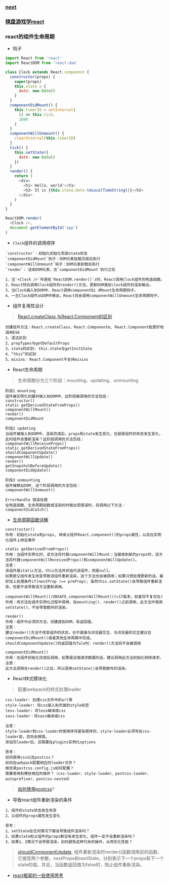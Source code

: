 ### [next](https://theme-next.iissnan.com/getting-started.html)

### [棋盘游戏学react](http://react.html.cn/tutorial/tutorial.html#before-we-start-the-tutorial)

### react的组件生命周期

* 钩子
```js
import React from 'react'
import ReactDOM from 'react-dom'

class Clock extends React.compoennt {
  constructor(props) {
    super(props)
    this.state = {
      date: new Date()
    }
  }
  componentDidMount() {
    this.timerID = setInterval(
      () => this.tick,
      1000
    )
  }
  componentWillUnmount() {
    clearInterval(this.timerID)
  }
  tick() {
    this.setState({
      date: new Date()
    })
  }
  render() {
    return (
      <div>      
        <h1> Hello, world!</h1>
        <h2> It is {this.state.date.toLocalTimeString()}</h2>
      </div>
    )
  }
}

ReactDOM.render(
  <Clock />,
  document.getElementById('app')
)

```

* `Clock`组件的调用顺序
```
`constructor`：初始化初始化局部state状态
`componentDidMount`钩子：DOM元素挂载完成后执行
`componentWillUnmount`钩子：DOM元素卸载后执行
`render`: 渲染DOM元素，在`componentDidMount`执行之后

1、当`<Clock />`传递给`ReactDOM.render()`s时，React调用Clock组件的构造函数。
2、React然后调用Clock组件的render()方法，更新DOM满足clock组件的渲染输出。
3、当Clock插入到DOM中，React调用componentDi dMount生命周期钩子。
4、一旦Clock组件从DOM中移出，React将会调用componentWillUnmount生命周期钩子。
```

* 组件复用性设计

>[React.createClass 与React.Component的区别](https://www.cnblogs.com/jhonyoung/p/8890872.html)
```
创建组件方法：React.createClass、React.Componentm, React.Component能更好地调用ES6
1、语法区别
2、propTypes与getDefaultProps
3、state的区别: this.state与getInitState
4、“this”的区别
5、mixins: React.Component不支持mixins
```

* React生命周期
>生命周期分为三个阶段：mounting、updating、unmounting
```
阶段1 mounting
组件被实例化创建并插入到DOM中，此阶段被调用的方法包括：
constructor()
static getDerivedStateFromProps()
componentWillMount()
render()
componentDidMount

阶段2 updating
当组件被插入到DOM中，渲染完成后，props和state发生变化，也就是组件的状态发生变化，此时组件会重新渲染？此阶段调用的方法包括：
componentWillReceiveProps()
static getDerivedStateFromProps()
shouldComponentUpdate()
componentWillUpdate()
render()
getSnapshotBeforeUpdate()
componentDidUpdate()

阶段3 unmounting
组件被移出DOM, 这个阶段调用的方法包括：
componentWillUnmount()

ErrorHandle 错误处理
在构造函数、生命周期函数或渲染的时候出现错误时，将调用以下方法：
componentDidCatch()
```

* [生命周期函数详解](https://www.jianshu.com/p/31d8bff83cd8)

```
constructor()
作用：初始化state和props, 继承父组件React.component()的props属性，以及在实例化组件上绑定事件

static getDerivedFromProps()
作用：当组件实例化时，该方法将代替componentWillMount；当接收到新的props时，该方法将代替componentWillReceivedProps()和componentWillUpdate()。
注意：
该组件是static方法，this方法并非指代该组件，而是null。
如果是父组件发生改变导致该组件重新渲染，这个方法也会被调用；如果只想处理更新的话，最好加上处理条件if(nextProp !== preProp); 虽然this.setState()会导致组件重新渲染，但是不会导致该方法重新调用。

componentWillMount()/UNSAFE_componentWillMount()(v17版本，前者将不复存在)
作用：改方法在组件实例化过程中调用，在mounting()、render()之前调用，此方法中使用setState()，不会导致额外的渲染。

render()
作用：组件中必须的方法，创建虚拟DOM，有返回值。
注意：
建议render()方法不改变组件的状态，也不直接与浏览器交互，与浏览器的交互建议在componentDidMount()或者其他生命周期中完成。
shouldComponentUpdate()的返回值为fale时，render()方法将不会被调用

componentDidMount()
作用：在组件初始化完成后调用，如果是远端请求数据的话，建议调用此方法初始化网络请求。
注意：
此方法调用在render()之后，所以调用setState()会导致额外的渲染。
```

* React样式模块化

>配置webpack的样式处理loader
```
css-loader: 处理css文件中的url等
style-loader: 将css插入到页面的style标签
less-loader: 将less编译成css
sass-loader：将sass编译成css

注意：
style-loader和css-loader的使用序号是有顺序的，style-loader必须写在css-loader前，否则会报错。
添加完loader后，还需要在plugins实例化options

思考：
如何使用css以及postcss？
如何在webpack配置相应的loader文件？
根目录postcss.config.js如何配置？
需要使用到哪些相应的插件？（css-loader、style-loader、postcss-loader、autoprefixer、postcss-nested）
```
>[如何使用postcss](https://github.com/postcss/postcss#usage)?


* 导致react组件重新渲染的条件
```
1、组件的state状态发生改变
2、父组件的props属性发生变化

思考：
1、setState在任何情况下都会导致组件渲染吗？
2、如果state和父组件的props都没有发生变化，组件一定不会重新渲染吗？
3、如果1、2情况下会导致渲染，如何避免这种冗余的操作，从而优化性能？
```
>[shouldComponentUpdate](https://www.cnblogs.com/penghuwan/p/6707254.html), 组件重新渲染时render()函数调用前的函数，它接受两个参数，nextProps和nextState，分别表示下一个props和下一个state的值。并且，当函数返回值为false时，阻止组件重新渲染。

* [react框架的一些使用思考](https://www.cnblogs.com/penghuwan/p/6718850.html)

